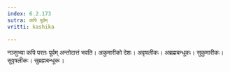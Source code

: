 ```yaml
---
index: 6.2.173
sutra: कपि पूर्वम्
vritti: kashika

---
```

नञ्सुभ्या कपि परतः पूर्वम् अन्तोदात्तं भवति। अकुमारीको देशः। अवृषलीकः। अब्रह्मबन्धूकः। सुकुमारीकः। सुवृषलीकः। सुब्रह्मबन्धूकः।